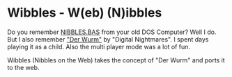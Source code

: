# Wibbles - W(eb) (N)ibbles

Do you remember [NIBBLES.BAS](https://en.wikipedia.org/wiki/Nibbles_(video_game)) from your old DOS Computer? Well I do. But I also remember ["Der Wurm"](http://www.dngames.de/old/wurm.html) by "Digital Nightmares". I spent days playing it as a child. Also the multi player mode was a lot of fun.

Wibbles (Nibbles on the Web) takes the concept of "Der Wurm" and ports it to the web.

